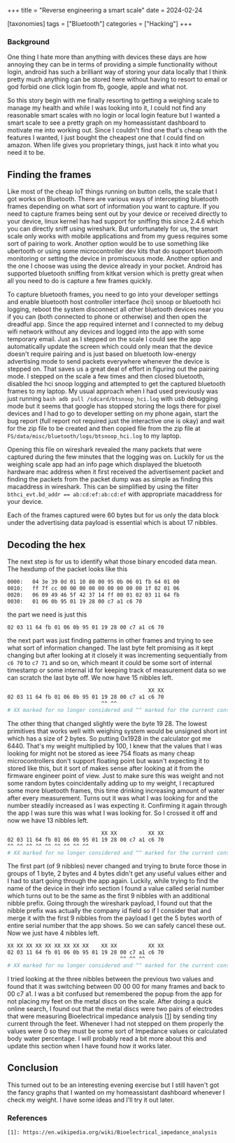 +++
title = "Reverse engineering a smart scale"
date = 2024-02-24

[taxonomies]
tags = ["Bluetooth"]
categories = ["Hacking"]
+++

### Background
One thing I hate more than anything with devices these days are how
annoying they can be in terms of providing a simple functionality without
login, android has such a brilliant way of storing your data locally that
I think pretty much anything can be stored here without having to resort to 
email or god forbid one click login from fb, google, apple and what not.

<!-- more -->
So this story begin with me finally resorting to getting a weighing scale
to manage my health and while I was looking into it, I could not find any 
reasonable smart scales with no login or local login feature but I wanted 
a smart scale to see a pretty graph on my homeassistant dashboard to motivate
me into working out. Since I couldn't find one that's cheap with the features 
I wanted, I just bought the cheapest one that I could find on amazon. 
When life gives you proprietary things, just hack it into what you need it to be.

## Finding the frames

Like most of the cheap IoT things running on button cells, the scale that I got 
works on Bluetooth. There are various ways of intercepting bluetooth frames
depending on what sort of information you want to capture. If you need to capture frames 
being sent out by your device or received directly to your device, linux kernel has had
support for sniffing this since 2.4.6 which you can directly sniff using wireshark.
But unfortunately for us, the smart scale only works with mobile applications and 
from my guess requires some sort of pairing to work.
Another option would be to use something like ubertooth or using some microcontroller 
dev kits that do support bluetooth monitoring or setting the device in promiscuous mode.
Another option and the one I choose was using the device already in your pocket. 
Android has supported bluetooth sniffing from kitkat version which is pretty great 
when all you need to do is capture a few frames quickly.

To capture bluetooth frames, you need to go into your developer settings and enable 
bluetooth host controller interface  (hci) snoop or bluetooth hci logging, reboot the system
disconnect all other bluetooth devices near you if you can (both connected to phone or otherwise)
and then open the dreadful app. Since the app required internet and I connected to my debug wifi network
without any devices and logged into the app with some temporary email. Just as I stepped on the scale
I could see the app automatically update the screen which could only mean that the device doesn't require
pairing and is just based on bluetooth low-energy advertising mode to send packets everywhere whenever the 
device is stepped on. That saves us a great deal of effort in figuring out the pairing mode.
I stepped on the scale a few times and then closed bluetooth, disabled the hci snoop logging and attempted
to get the captured bluetooth frames to my laptop. My usual approach when I had used previously was just running 
```bash adb pull /sdcard/btsnoop_hci.log``` with usb debugging mode but it seems that google has stopped 
storing the logs there for pixel devices and I had to go to developer setting on my phone again, start
the bug report (full report not required just the interactive one is okay) and wait for the zip file
to be created and then copied file from the zip file at `FS/data/misc/bluetooth/logs/btsnoop_hci.log`
to my laptop.

Opening this file on wireshark revealed the many packets that were captured during the few minutes
that the logging was on. Luckily for us the weighing scale app had an info page which displayed the
bluetooth hardware mac address when it first received the advertisement packet and finding the packets 
from the packet dump was as simple as finding this macaddress in wireshark. This can be simplified 
by using the filter `bthci_evt.bd_addr == ab:cd:ef:ab:cd:ef` with appropriate macaddress for your device.

Each of the frames captured were 60 bytes but for us only the data block under the advertising data payload
is essential which is about 17 nibbles. 

## Decoding the hex

The next step is for us to identify what those binary encoded data mean. The hexdump of the packet looks like this
```bash
0000:   04 3e 39 0d 01 10 80 00 95 0b 06 01 fb 64 01 00
0010:   ff 7f cc 00 00 00 00 00 00 00 00 00 1f 02 01 06
0020:   06 09 49 46 5f 42 37 14 ff 00 01 02 03 11 64 fb
0030:   01 06 0b 95 01 19 28 00 c7 a1 c6 70

```
the part we need is just this 
```
02 03 11 64 fb 01 06 0b 95 01 19 28 00 c7 a1 c6 70
```

the next part was just finding patterns in other frames and trying to see what sort of information changed.
The last byte felt promising as it kept changing but after looking at it closely it was incrementing sequentially
from `c6 70` to `c7 71` and so on, which meant it could be some sort of internal timestamp or some internal id
for keeping track of measurement data so we can scratch the last byte off. We now have 15 nibbles left.
```bash
                                             XX XX
02 03 11 64 fb 01 06 0b 95 01 19 28 00 c7 a1 c6 70
                              ^^ ^^
# XX marked for no longer considered and ^^ marked for the current consideration
```   

The other thing that changed slightly were the byte 19 28. The lowest primitives that works well with weighing 
system would be unsigned short int which has a size of 2 bytes. So putting 0x1928 in the calculator got me 6440.
That's my weight multiplied by 100, I knew that the values that I was looking for might not be stored as ieee 754 floats
as many cheap microcontrollers don't support floating point but wasn't expecting it to stored like this, but it sort 
of makes sense after looking at it from the firmware engineer point of view.
Just to make sure this was weight and not some random bytes coincidentally adding up to my weight, I recaptured 
some more bluetooth frames, this time drinking increasing amount of water after every measurement. 
Turns out it was what I was looking for and the number steadily increased as I was expecting it. Confirming it 
again through the app I was sure this was what I was looking for. So I crossed it off and now we have 13 nibbles left.


```bash 
                              XX XX          XX XX
02 03 11 64 fb 01 06 0b 95 01 19 28 00 c7 a1 c6 70
^^ ^^ ^^ ^^ ^^ ^^ ^^ ^^ ^^                                         
# XX marked for no longer considered and ^^ marked for the current consideration
```
The first part (of 9 nibbles) never changed and trying to brute force those in groups of 1 byte, 2 bytes and 4 bytes didn't get
any useful values either and I had to start going through the app again. Luckily, while trying to find the name of the 
device in their info section I found a value called serial number which turns out to be the same as the first 9 nibbles
with an additional nibble prefix. Going through the wireshark payload, I found out that the nibble prefix was actually the 
company id field so if I consider that and merge it with the first 9 nibbles from the payload I get the 5 bytes worth of 
entire serial number that the app shows. So we can safely cancel these out. Now we just have 4 nibbles left.

```bash 
XX XX XX XX XX XX XX XX XX    XX XX          XX XX
02 03 11 64 fb 01 06 0b 95 01 19 28 00 c7 a1 c6 70
                                    ^^ ^^ ^^    
# XX marked for no longer considered and ^^ marked for the current consideration
```

I tried looking at the three nibbles between the previous two values and found that it was switching between 
00 00 00 for many frames and back to 00 c7 a1. I was a bit confused but remembered the popup from the app
for not placing my feet on the metal discs on the scale. After doing a quick online search, I found out that the 
metal discs were two pairs of electrodes that were measuring Bioelectrical impedance analysis [[1]] by sending tiny 
current through the feet. Whenever I had not stepped on them properly the values were 0 so they must be some sort of 
Impedance values or calculated body water percentage. I will probably read a bit more about this and update this section
when I have found how it works later. 

[//]: # (TODO: Read the paper on BIA and find which of the formula relates to the scale that I have and check if the values could be impedance or resistance and reactance separately)

## Conclusion

This turned out to be an interesting evening exercise but I still haven't got the fancy graphs that I wanted
on my homeassistant dashboard whenever I check my weight. I have some ideas and I'll try it out later.


[//]: # (TODO: Write another blog post for capturing this data and adding to ha later)

### References
[1]: https://en.wikipedia.org/wiki/Bioelectrical_impedance_analysis
`[1]: https://en.wikipedia.org/wiki/Bioelectrical_impedance_analysis`

